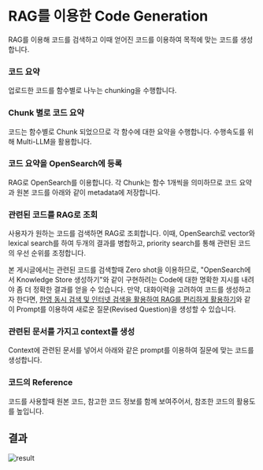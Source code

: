 # RAG를 이용한 Code Generation

RAG를 이용해 코드를 검색하고 이때 얻어진 코드를 이용하여 목적에 맞는 코드를 생성합니다.

### 코드 요약

업로드한 코드를 함수별로 나누는 chunking을 수행합니다.

### Chunk 별로 코드 요약

코드는 함수별로 Chunk 되었으므로 각 함수에 대한 요약을 수행합니다. 수행속도를 위해 Multi-LLM을 활용합니다.

### 코드 요약을 OpenSearch에 등록

RAG로 OpenSearch를 이용합니다. 각 Chunk는 함수 1개씩을 의미하므로 코드 요약과 원본 코드를 아래와 같이 metadata에 저장합니다.

### 관련된 코드를 RAG로 조회

사용자가 원하는 코드를 검색하면 RAG로 조회합니다. 이때, OpenSearch로 vector와 lexical search를 하여 두개의 결과를 병합하고, priority search를 통해 관련된 코드의 우선 순위를 조정합니다.

본 게시글에서는 관련된 코드를 검색할때 Zero shot을 이용하므로, "OpenSearch에서 Knowledge Store 생성하기"와 같이 구현하려는 Code에 대한 명확한 지시를 내려야 좀 더 정확한 결과를 얻을 수 있습니다. 만약, 대화이력을 고려하여 코드를 생성하고자 한다면, [한영 동시 검색 및 인터넷 검색을 활용하여 RAG를 편리하게 활용하기](https://aws.amazon.com/ko/blogs/tech/rag-enhanced-searching/)와 같이 Prompt를 이용하여 새로운 질문(Revised Question)을 생성할 수 있습니다. 

### 관련된 문서를 가지고 context를 생성

Context에 관련된 문서를 넣어서 아래와 같은 prompt를 이용하여 질문에 맞는 코드를 생성합니다.

### 코드의 Reference 

코드를 사용할때 원본 코드, 참고한 코드 정보를 함께 보여주어서, 참조한 코드의 활용도를 높입니다.

## 결과

![result](https://github.com/kyopark2014/rag-code-generation/assets/52392004/1863643d-d263-408c-ae54-dfea3aa9eff5)
